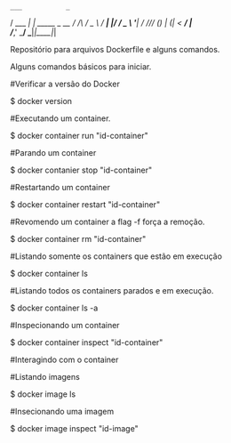

# 

    ___           _             
   /   \___   ___| | _____ _ __ 
  / /\ / _ \ / __| |/ / _ \ '__|
 / /_// (_) | (__|   <  __/ |   
/___,' \___/ \___|_|\_\___|_|   
                                
                                                                                                                
                                                                                                                  
Repositório para arquivos Dockerfile e alguns comandos.

Alguns comandos básicos para iniciar.

#Verificar a versão do Docker

$ docker version

#Executando um container.

$ docker container run "id-container"

#Parando um container

$ docker contanier stop "id-container"

#Restartando um container

$ docker container restart "id-container"

#Revomendo um container a flag -f força a remoção.

$ docker container rm "id-container"

#Listando somente os containers que estão em execução

$ docker container ls

#Listando todos os containers parados e em execução.

$ docker container ls -a

#Inspecionando um container

$ docker container inspect "id-container"

#Interagindo com o container



#Listando imagens

$ docker image ls

#Insecionando uma imagem

$ docker image inspect "id-image"

